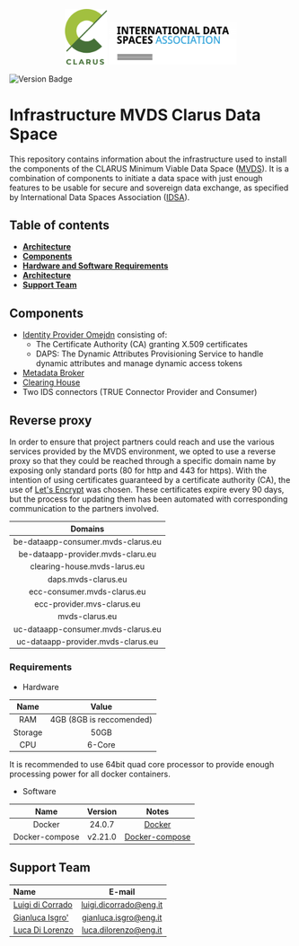 <p align="center">
<img src="images/clarus-logo.png" width="15%"/> <img src="images/idsa-logo.png" width="45%"/> 
</p>

![Version Badge](https://img.shields.io/badge/Release-In%20Progress-green)

<!--the list of used link is at the bottom of the file-->

# Infrastructure MVDS Clarus Data Space
This repository contains information about the infrastructure used to install the components of the CLARUS Minimum Viable Data Space ([MVDS][mvds-link]). It is a combination of components to initiate a data space with just enough features to be usable for secure and sovereign data exchange, as specified by International Data Spaces Association ([IDSA][idsa]).

## Table of contents
* [**Architecture**](#architecture)
* [**Components**](#components)
* [**Hardware and Software Requirements**](#requirements)
* [**Architecture**](#architecture)
* [**Support Team**](#support-team)
<!--* [**License**](#license)-->
<!--* [**Endpoints**](#endpoints)-->

## Components
* [Identity Provider Omejdn][omejdn] consisting of:
    * The Certificate Authority (CA) granting X.509 certificates 
    * DAPS: The Dynamic Attributes Provisioning Service to handle dynamic attributes and manage dynamic access tokens
* [Metadata Broker][metadatabroker]
* [Clearing House][clearinghouse]
* Two IDS connectors (TRUE Connector Provider and Consumer)

## Reverse proxy
In order to ensure that project partners could reach and use the various services provided by the MVDS environment, we opted to use a reverse proxy so that they could be reached through a specific domain name by exposing only standard ports (80 for http and 443 for https).
With the intention of using certificates guaranteed by a certificate authority (CA), the use of [Let's Encrypt][let-s-encrypt] was chosen. These certificates expire every 90 days, but the process for updating them has been automated with corresponding communication to the partners involved.

| Domains                            |
| :--------------------------------: |
| be-dataapp-consumer.mvds-clarus.eu |
| be-dataapp-provider.mvds-claru.eu  |
| clearing-house.mvds-larus.eu       |
| daps.mvds-clarus.eu                |
| ecc-consumer.mvds-clarus.eu        |
| ecc-provider.mvs-clarus.eu         |
| mvds-clarus.eu                     |
| uc-dataapp-consumer.mvds-clarus.eu |
| uc-dataapp-provider.mvds-clarus.eu |

### Requirements
* Hardware

|  Name   |           Value           |
| :-----: | :-----------------------: |
|   RAM   | 4GB (8GB is reccomended)  |
| Storage |           50GB            |
|   CPU   |          6-Core           |

It is recommended to use 64bit quad core processor to provide enough processing power for all docker containers. 

* Software

|      Name      |      Version     |             Notes        |
| :------------: | :--------------: | :----------------------: |
|     Docker     |     24.0.7       | [Docker][docker]         |
| Docker-compose |     v2.21.0      | [Docker-compose][docker] |

## Support Team

| Name                        |        E-mail          |
| :-------------------------- | :--------------------: |
| [Luigi di Corrado][luigi]   | luigi.dicorrado@eng.it |
| [Gianluca Isgro'][gianluca] | gianluca.isgro@eng.it  |
| [Luca Di Lorenzo][luca]     | luca.dilorenzo@eng.it  |

<!--
## License
-->

<!--LIST OF LINKS USED-->

[mvds-link]: https://mvds-clarus.eu/

[luigi]: https://github.com/luidicorra

[gianluca]: https://github.com/gianluca-isgro

[luca]: https://github.com/ludilorenz

[mvds]: https://github.com/International-Data-Spaces-Association/IDS-testbed/blob/master/minimum-viable-data-space/MVDS.md

[idsa]: https://internationaldataspaces.org/

[true-connector]: https://github.com/Engineering-Research-and-Development/true-connector

[testbend]: https://github.com/International-Data-Spaces-Association/IDS-testbed/blob/master/InstallationGuide.md

[docker]: https://docs.docker.com/         

[omejdn]: https://github.com/International-Data-Spaces-Association/omejdn-daps

[metadatabroker]: https://github.com/International-Data-Spaces-Association/metadata-broker-open-core

[clearinghouse]: https://github.com/CLARUS-Project/clearing-house/tree/main

[let-s-encrypt]: https://letsencrypt.org/
